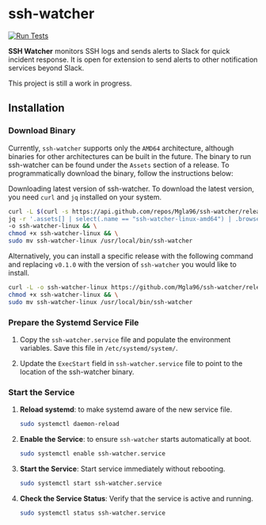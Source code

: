 # ssh-watcher

[![Run Tests](https://github.com/Mgla96/ssh-watcher/actions/workflows/main.yml/badge.svg?branch=main)](https://github.com/Mgla96/ssh-watcher/actions/workflows/main.yml)

**SSH Watcher** monitors SSH logs and sends alerts to Slack for quick incident response. It is open for extension to send alerts to other notification services beyond Slack.

This project is still a work in progress.

## Installation

### Download Binary

Currently, `ssh-watcher` supports only the `AMD64` architecture, although binaries for other architectures can be built in the future. The binary to run ssh-watcher can be found under the `Assets` section of a release. To programmatically download the binary, follow the instructions below:

Downloading latest version of ssh-watcher. To download the latest version, you need `curl` and `jq` installed on your system.

```bash
curl -L $(curl -s https://api.github.com/repos/Mgla96/ssh-watcher/releases/latest | \
jq -r '.assets[] | select(.name == "ssh-watcher-linux-amd64") | .browser_download_url') \
-o ssh-watcher-linux && \
chmod +x ssh-watcher-linux && \
sudo mv ssh-watcher-linux /usr/local/bin/ssh-watcher
```

Alternatively, you can install a specific release with the following command and replacing `v0.1.0` with the version of
`ssh-watcher` you would like to install.

```bash
curl -L -o ssh-watcher-linux https://github.com/Mgla96/ssh-watcher/releases/download/v0.1.0/ssh-watcher-linux-amd64 && \
chmod +x ssh-watcher-linux && \
sudo mv ssh-watcher-linux /usr/local/bin/ssh-watcher
```

### Prepare the Systemd Service File

1. Copy the `ssh-watcher.service` file and populate the environment variables. Save this file in `/etc/systemd/system/`.

2. Update the `ExecStart` field in `ssh-watcher.service` file to point to the location of the ssh-watcher binary.

### Start the Service

1. **Reload systemd**: to make systemd aware of the new service file.

    ```bash
    sudo systemctl daemon-reload
    ```

2. **Enable the Service**: to ensure `ssh-watcher` starts automatically at boot.

    ```bash
    sudo systemctl enable ssh-watcher.service
    ```

3. **Start the Service**: Start service immediately without rebooting.

    ```bash
    sudo systemctl start ssh-watcher.service
    ```

4. **Check the Service Status**: Verify that the service is active and running.

    ```bash
    sudo systemctl status ssh-watcher.service
    ```
